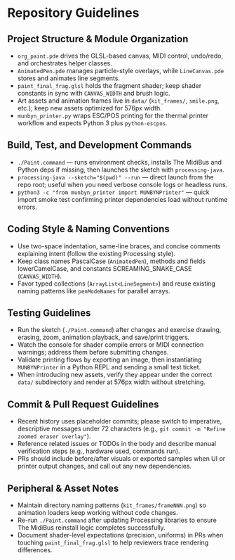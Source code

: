 # Repository Guidelines

## Project Structure & Module Organization
- `org_paint.pde` drives the GLSL-based canvas, MIDI control, undo/redo, and orchestrates helper classes.
- `AnimatedPen.pde` manages particle-style overlays, while `LineCanvas.pde` stores and animates line segments.
- `paint_final_frag.glsl` holds the fragment shader; keep shader constants in sync with `CANVAS_WIDTH` and brush logic.
- Art assets and animation frames live in `data/` (`kit_frames/`, `smile.png`, etc.); keep new assets optimized for 576px width.
- `munbyn_printer.py` wraps ESC/POS printing for the thermal printer workflow and expects Python 3 plus `python-escpos`.

## Build, Test, and Development Commands
- `./Paint.command` — runs environment checks, installs The MidiBus and Python deps if missing, then launches the sketch with `processing-java`.
- `processing-java --sketch="$(pwd)" --run` — direct launch from the repo root; useful when you need verbose console logs or headless runs.
- `python3 -c "from munbyn_printer import MUNBYNPrinter"` — quick import smoke test confirming printer dependencies load without runtime errors.

## Coding Style & Naming Conventions
- Use two-space indentation, same-line braces, and concise comments explaining intent (follow the existing Processing style).
- Keep class names PascalCase (`AnimatedPen`), methods and fields lowerCamelCase, and constants SCREAMING_SNAKE_CASE (`CANVAS_WIDTH`).
- Favor typed collections (`ArrayList<LineSegment>`) and reuse existing naming patterns like `penModeNames` for parallel arrays.

## Testing Guidelines
- Run the sketch (`./Paint.command`) after changes and exercise drawing, erasing, zoom, animation playback, and save/print triggers.
- Watch the console for shader compile errors or MIDI connection warnings; address them before submitting changes.
- Validate printing flows by exporting an image, then instantiating `MUNBYNPrinter` in a Python REPL and sending a small test ticket.
- When introducing new assets, verify they appear under the correct `data/` subdirectory and render at 576px width without stretching.

## Commit & Pull Request Guidelines
- Recent history uses placeholder commits; please switch to imperative, descriptive messages under 72 characters (e.g., `git commit -m "Refine zoomed eraser overlay"`).
- Reference related issues or TODOs in the body and describe manual verification steps (e.g., hardware used, commands run).
- PRs should include before/after visuals or exported samples when UI or printer output changes, and call out any new dependencies.

## Peripheral & Asset Notes
- Maintain directory naming patterns (`kit_frames/frameNNN.png`) so animation loaders keep working without code changes.
- Re-run `./Paint.command` after updating Processing libraries to ensure The MidiBus reinstall logic completes successfully.
- Document shader-level expectations (precision, uniforms) in PRs when touching `paint_final_frag.glsl` to help reviewers trace rendering differences.
